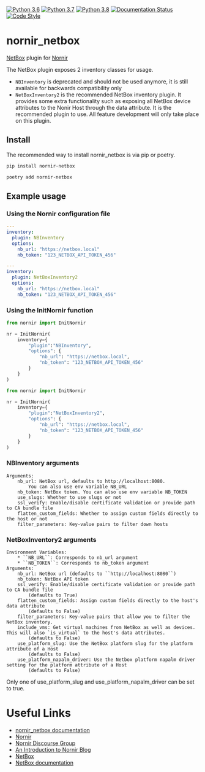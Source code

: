 [![Python 3.6](https://img.shields.io/badge/python-3.6-blue.svg)](https://www.python.org/downloads/release/python-360/)
[![Python 3.7](https://img.shields.io/badge/python-3.7-blue.svg)](https://www.python.org/downloads/release/python-370/)
[![Python 3.8](https://img.shields.io/badge/python-3.8-blue.svg)](https://www.python.org/downloads/release/python-380/)
[![Documentation Status](https://readthedocs.org/projects/nornir-netbox/badge/?version=latest)](https://nornir-netbox.readthedocs.io/en/latest/?badge=latest)
[![Code Style](https://img.shields.io/badge/code%20style-black-000000.svg)](https://github.com/ambv/black)

# nornir_netbox

[NetBox](https://github.com/netbox-community/netbox) plugin for [Nornir](https://github.com/nornir-automation/nornir)

The NetBox plugin exposes 2 inventory classes for usage.
- `NBInventory` is deprecated and should not be used anymore, it is still available for backwards compatibility only
- `NetBoxInventory2` is the recommended NetBox inventory plugin. It provides some extra functionality such as exposing all NetBox device attributes to the Nonir Host through the data attribute. It is the recommended plugin to use. All feature development will only take place on this plugin.

## Install

The recommended way to install nornir_netbox is via pip or poetry.

```bash
pip install nornir-netbox
```

```bash
poetry add nornir-netbox
```

## Example usage

### Using the Nornir configuration file

```yaml
---
inventory:
  plugin: NBInventory
  options:
    nb_url: "https://netbox.local"
    nb_token: "123_NETBOX_API_TOKEN_456"
```

```yaml
---
inventory:
  plugin: NetBoxInventory2
  options:
    nb_url: "https://netbox.local"
    nb_token: "123_NETBOX_API_TOKEN_456"
```

### Using the InitNornir function

```python
from nornir import InitNornir

nr = InitNornir(
    inventory={
        "plugin":"NBInventory",
        "options": {
            "nb_url": "https://netbox.local",
            "nb_token": "123_NETBOX_API_TOKEN_456"
        }
    }
)
```

```python
from nornir import InitNornir

nr = InitNornir(
    inventory={
        "plugin":"NetBoxInventory2",
        "options": {
            "nb_url": "https://netbox.local",
            "nb_token": "123_NETBOX_API_TOKEN_456"
        }
    }
)
```

### NBInventory arguments

```
Arguments:
    nb_url: NetBox url, defaults to http://localhost:8080.
        You can also use env variable NB_URL
    nb_token: NetBox token. You can also use env variable NB_TOKEN
    use_slugs: Whether to use slugs or not
    ssl_verify: Enable/disable certificate validation or provide path to CA bundle file
    flatten_custom_fields: Whether to assign custom fields directly to the host or not
    filter_parameters: Key-value pairs to filter down hosts
```

### NetBoxInventory2 arguments

```
Environment Variables:
    * ``NB_URL``: Corresponds to nb_url argument
    * ``NB_TOKEN``: Corresponds to nb_token argument
Arguments:
    nb_url: NetBox url (defaults to ``http://localhost:8080``)
    nb_token: NetBox API token
    ssl_verify: Enable/disable certificate validation or provide path to CA bundle file
        (defaults to True)
    flatten_custom_fields: Assign custom fields directly to the host's data attribute
        (defaults to False)
    filter_parameters: Key-value pairs that allow you to filter the NetBox inventory.
    include_vms: Get virtual machines from NetBox as well as devices. This will also `is_virtual` to the host's data attributes.
        (defaults to False)
    use_platform_slug: Use the NetBox platform slug for the platform attribute of a Host
        (defaults to False)
    use_platform_napalm_driver: Use the Netbox platform napalm driver setting for the platform attribute of a Host
        (defaults to False)
```

Only one of use_platform_slug and use_platform_napalm_driver can be set to true.

# Useful Links

- [nornir_netbox documentation](https://nornir-netbox.readthedocs.io)
- [Nornir](https://github.com/nornir-automation/nornir)
- [Nornir Discourse Group](https://nornir.discourse.group)
- [An Introduction to Nornir Blog](https://pynet.twb-tech.com/blog/nornir/intro.html)
- [NetBox](https://github.com/netbox-community/netbox.git)
- [NetBox documentation](https://netbox.readthedocs.io/)
